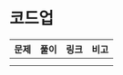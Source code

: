 # 코드업

| 문제 | 풀이 | 링크 | 비고 |
| ---- | ---- | ---- | ---- |
|      |      |      |      |
|      |      |      |      |

